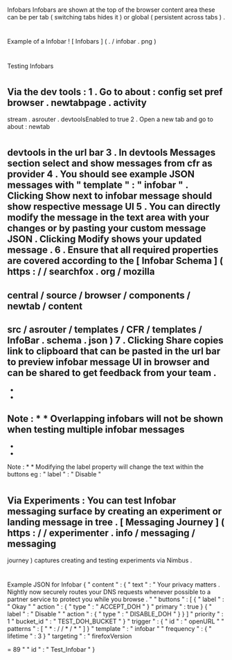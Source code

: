 #
Infobars
Infobars
are
shown
at
the
top
of
the
browser
content
area
these
can
be
per
tab
(
switching
tabs
hides
it
)
or
global
(
persistent
across
tabs
)
.
#
#
#
#
Example
of
a
Infobar
!
[
Infobars
]
(
.
/
infobar
.
png
)
#
#
#
#
Testing
Infobars
#
#
#
#
Via
the
dev
tools
:
1
.
Go
to
about
:
config
set
pref
browser
.
newtabpage
.
activity
-
stream
.
asrouter
.
devtoolsEnabled
to
true
2
.
Open
a
new
tab
and
go
to
about
:
newtab
#
devtools
in
the
url
bar
3
.
In
devtools
Messages
section
select
and
show
messages
from
cfr
as
provider
4
.
You
should
see
example
JSON
messages
with
"
template
"
:
"
infobar
"
.
Clicking
Show
next
to
infobar
message
should
show
respective
message
UI
5
.
You
can
directly
modify
the
message
in
the
text
area
with
your
changes
or
by
pasting
your
custom
message
JSON
.
Clicking
Modify
shows
your
updated
message
.
6
.
Ensure
that
all
required
properties
are
covered
according
to
the
[
Infobar
Schema
]
(
https
:
/
/
searchfox
.
org
/
mozilla
-
central
/
source
/
browser
/
components
/
newtab
/
content
-
src
/
asrouter
/
templates
/
CFR
/
templates
/
InfoBar
.
schema
.
json
)
7
.
Clicking
Share
copies
link
to
clipboard
that
can
be
pasted
in
the
url
bar
to
preview
infobar
message
UI
in
browser
and
can
be
shared
to
get
feedback
from
your
team
.
-
*
*
Note
:
*
*
Overlapping
infobars
will
not
be
shown
when
testing
multiple
infobar
messages
-
*
*
Note
:
*
*
Modifying
the
label
property
will
change
the
text
within
the
buttons
eg
:
"
label
"
:
"
Disable
"
#
#
#
#
Via
Experiments
:
You
can
test
Infobar
messaging
surface
by
creating
an
experiment
or
landing
message
in
tree
.
[
Messaging
Journey
]
(
https
:
/
/
experimenter
.
info
/
messaging
/
messaging
-
journey
)
captures
creating
and
testing
experiments
via
Nimbus
.
#
#
#
#
Example
JSON
for
Infobar
{
"
content
"
:
{
"
text
"
:
"
Your
privacy
matters
.
Nightly
now
securely
routes
your
DNS
requests
whenever
possible
to
a
partner
service
to
protect
you
while
you
browse
.
"
"
buttons
"
:
[
{
"
label
"
:
"
Okay
"
"
action
"
:
{
"
type
"
:
"
ACCEPT_DOH
"
}
"
primary
"
:
true
}
{
"
label
"
:
"
Disable
"
"
action
"
:
{
"
type
"
:
"
DISABLE_DOH
"
}
}
]
"
priority
"
:
1
"
bucket_id
"
:
"
TEST_DOH_BUCKET
"
}
"
trigger
"
:
{
"
id
"
:
"
openURL
"
"
patterns
"
:
[
"
*
:
/
/
*
/
*
"
]
}
"
template
"
:
"
infobar
"
"
frequency
"
:
{
"
lifetime
"
:
3
}
"
targeting
"
:
"
firefoxVersion
>
=
89
"
"
id
"
:
"
Test_Infobar
"
}
